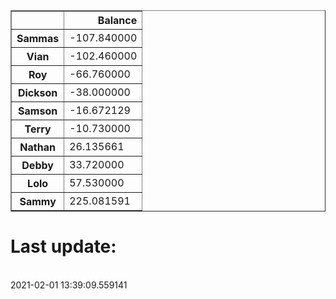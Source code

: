 <table border="1" class="dataframe">
  <thead>
    <tr style="text-align: right;">
      <th></th>
      <th>Balance</th>
    </tr>
  </thead>
  <tbody>
    <tr>
      <th>Sammas</th>
      <td>-107.840000</td>
    </tr>
    <tr>
      <th>Vian</th>
      <td>-102.460000</td>
    </tr>
    <tr>
      <th>Roy</th>
      <td>-66.760000</td>
    </tr>
    <tr>
      <th>Dickson</th>
      <td>-38.000000</td>
    </tr>
    <tr>
      <th>Samson</th>
      <td>-16.672129</td>
    </tr>
    <tr>
      <th>Terry</th>
      <td>-10.730000</td>
    </tr>
    <tr>
      <th>Nathan</th>
      <td>26.135661</td>
    </tr>
    <tr>
      <th>Debby</th>
      <td>33.720000</td>
    </tr>
    <tr>
      <th>Lolo</th>
      <td>57.530000</td>
    </tr>
    <tr>
      <th>Sammy</th>
      <td>225.081591</td>
    </tr>
  </tbody>
</table><H1>Last update:</h1><br>2021-02-01 13:39:09.559141